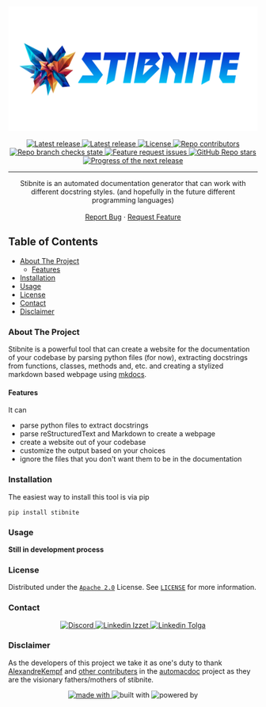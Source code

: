 ![Banner](docs/assets/images/logo-left-text.svg)

<p align="center">
    <a href="https://github.com/csci-arch/stibnite/releases">
        <img alt="Latest release" src="https://img.shields.io/github/v/release/csci-arch/stibnite?color=%23038bea&label=Latest%20release&style=for-the-badge&sort=semver">
    </a>
    <a href="https://pypi.org/project/stibnite/">
        <img alt="Latest release" src="https://img.shields.io/pypi/status/stibnite?style=for-the-badge">
    </a>
    <a href="/LICENSE">
        <img alt="License" src="https://img.shields.io/github/license/csci-arch/stibnite?color=%23038bea&style=for-the-badge">
    </a>
    <a href="https://github.com/csci-arch/stibnite/graphs/contributors">
        <img alt="Repo contributors" src="https://img.shields.io/github/contributors/csci-arch/stibnite?color=%23038bea&labelColor=fd5112?&style=for-the-badge">
    </a>
    <a href="https://github.com/csci-arch/stibnite/actions">
        <img alt="Repo branch checks state" src="https://img.shields.io/github/workflow/status/csci-arch/stibnite/stibnite%20CI?style=for-the-badge">
    </a>
    <a href="https://github.com/csci-arch/stibnite/issues?q=is%3Aopen+is%3Aissue+label%3Aenhancement">
        <img alt="Feature request issues" src="https://img.shields.io/github/issues/csci-arch/stibnite/enhancement?color=%23038bea&label=feature%20requests&style=for-the-badge">
    </a>
    <a href="https://github.com/csci-arch/stibnite/stargazers">
        <img alt="GitHub Repo stars" src="https://img.shields.io/github/stars/csci-arch/stibnite?color=%23038bea&label=github%20stars&style=for-the-badge">
    </a>
    <a href="https://github.com/csci-arch/stibnite/issues?q=is%3Aissue+is%3Aopen+milestone%3Av1.0.0">
        <img alt="Progress of the next release" src="https://img.shields.io/github/milestones/progress-percent/csci-arch/stibnite/1?logoColor=083bea&style=for-the-badge">
    </a>
</p>

------
<p align="center">
    Stibnite is an automated documentation generator that can work with different docstring styles. (and hopefully in the future different programming languages)
    <br />
    <br />
    <a href="https://github.com/csci-arch/stibnite/issues/new?assignees=&labels=bug&template=bug_report.md&title=">Report Bug</a>
    ·
    <a href="https://github.com/csci-arch/stibnite/issues/new?assignees=&labels=bug&template=feature_request.md&title=">Request Feature</a>
  </p>

## Table of Contents

* [About The Project](#about-the-project)
  * [Features](#features)
* [Installation](#installation)
* [Usage](#usage)
* [License](#license)
* [Contact](#contact)
* [Disclaimer](#disclaimer)

### About The Project

Stibnite is a powerful tool that can create a website for the documentation of your codebase by parsing python files (for now), extracting docstrings from functions, classes, methods and, etc. and creating a stylized markdown based webpage using [mkdocs](https://www.mkdocs.org/).

#### Features

It can
* parse python files to extract docstrings
* parse reStructuredText and Markdown to create a webpage
* create a website out of your codebase
* customize the output based on your choices
* ignore the files that you don't want them to be in the documentation

### Installation

The easiest way to install this tool is via pip
```
pip install stibnite
```

### Usage

 **Still in development process**

### License

Distributed under the [```Apache 2.0```](https://www.apache.org/licenses/LICENSE-2.0) License. See [```LICENSE```](/LICENSE) for more information.

### Contact


<p align="center">
    <a href="https://discord.gg/kXXeJX66Xb">
        <img alt="Discord" src="https://img.shields.io/discord/807905265148100618?logo=Discord&style=for-the-badge">
    </a>
    <a href="https://linkedin.com/in/izzettunc">
        <img alt="Linkedin Izzet" src="https://img.shields.io/static/v1?label=Linkedin&message=Izzet%20Tunc&logo=Linkedin&style=for-the-badge&color=%23038bea">
    </a>
    <a href="https://linkedin.com/in/tolgailtuzer">
        <img alt="Linkedin Tolga" src="https://img.shields.io/static/v1?label=Linkedin&message=Tolga%20Iltuzer&logo=Linkedin&style=for-the-badge&color=%23038bea">
    </a>
</p>

### Disclaimer

As the developers of this project we take it as one's duty to thank [AlexandreKempf](https://github.com/AlexandreKempf) and [other contributers](https://github.com/AlexandreKempf/automacdoc/graphs/contributors) in the [automacdoc](https://github.com/AlexandreKempf/automacdoc) project as they are the visionary fathers/mothers of stibnite.

<p align="center">
    <a href="https://python.org">
        <img alt="made with" src="https://forthebadge.com/images/badges/made-with-python.svg">
    </a>
    <img alt="built with" src="https://forthebadge.com/images/badges/built-with-love.svg">
    <img alt="powered by" src="https://forthebadge.com/images/badges/powered-by-coffee.svg">
</p>
<br />

